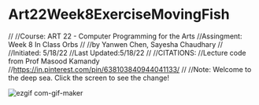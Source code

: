 # Art22Week8ExerciseMovingFish

//
//Course: ART 22 - Computer Programming for the Arts
//Assingment: Week 8 In Class Orbs
//
//by Yanwen Chen, Sayesha Chaudhary
//
//Initiated: 5/18/22
//Last Updated:5/18/22
//
//CITATIONS:
//Lecture code from Prof Masood Kamandy
//https://in.pinterest.com/pin/638103840944041133/
//
//Note: Welcome to the deep sea. Click the screen to see the change!

![ezgif com-gif-maker](https://user-images.githubusercontent.com/91364746/169171774-1840182c-9684-4c4b-837f-50ea0c6840ed.gif)
